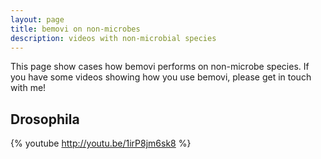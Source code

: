 ```yaml
---
layout: page
title: bemovi on non-microbes
description: videos with non-microbial species
---
```


This page show cases how bemovi performs on non-microbe species. If you have some videos
showing how you use bemovi, please get in touch with me!

Drosophila
----------

{% youtube http://youtu.be/1irP8jm6sk8 %}

